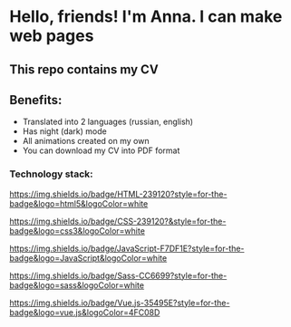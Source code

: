 # Hello, friends! I'm Anna. I can make web pages

## This repo contains my CV

## Benefits:

- Translated into 2 languages (russian, english)
- Has night (dark) mode
- All animations created on my own
- You can download my CV into PDF format

### Technology stack:

https://img.shields.io/badge/HTML-239120?style=for-the-badge&logo=html5&logoColor=white

https://img.shields.io/badge/CSS-239120?&style=for-the-badge&logo=css3&logoColor=white

https://img.shields.io/badge/JavaScript-F7DF1E?style=for-the-badge&logo=JavaScript&logoColor=white

https://img.shields.io/badge/Sass-CC6699?style=for-the-badge&logo=sass&logoColor=white

https://img.shields.io/badge/Vue.js-35495E?style=for-the-badge&logo=vue.js&logoColor=4FC08D
